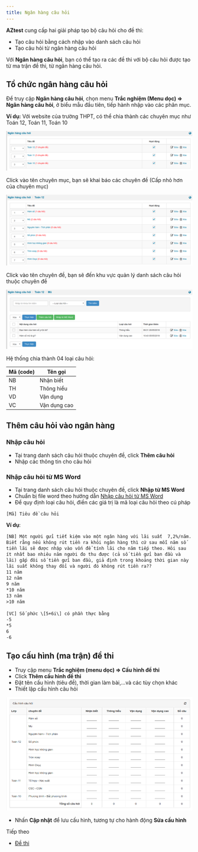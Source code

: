 ```yaml
---
title: Ngân hàng câu hỏi
---
```


**AZtest** cung cấp hai giải pháp tạo bộ câu hỏi cho đề thi:

- Tạo câu hỏi bằng cách nhập vào danh sách câu hỏi
- Tạo câu hỏi từ ngân hàng câu hỏi

Với **Ngân hàng câu hỏi**, bạn có thể tạo ra các đề thi với bộ câu hỏi được tạo từ ma trận đề thi, từ ngân hàng câu hỏi.

## Tổ chức ngân hàng câu hỏi

Để truy cập **Ngân hàng câu hỏi**, chọn menu **Trắc nghiệm (Menu dọc) => Ngân hàng câu hỏi**, ở biểu mẫu đầu tiên, tiếp hành nhập vào các phân mục. 

**Ví dụ:** Với website của trường THPT, có thể chia thành các chuyên mục như Toán 12, Toán 11, Toán 10

![](./images/test/ngan-hang-cau-hoi-chuyen-muc.png)

Click vào tên chuyên mục, bạn sẽ khai báo các chuyên đề (Cấp nhỏ hơn của chuyên mục)

![](./images/test/ngan-hang-cau-hoi-chuyen-de.png)

Click vào tên chuyên đề, bạn sẽ đến khu vực quản lý danh sách câu hỏi thuộc chuyên đề

![](./images/test/ngan-hanng-cau-hoi-danh-sach-cau-hoi.png)

Hệ thống chia thành 04 loại câu hỏi:

| **Mã (code)** | **Tên gọi** |
| ---------------------------| --------- |
| NB | Nhận biết |
| TH | Thông hiểu |
| VD | Vận dụng |
| VC | Vận dụng cao |

## Thêm câu hỏi vào ngân hàng

### Nhập câu hỏi

- Tại trang danh sách câu hỏi thuộc chuyên đề, click **Thêm câu hỏi**
- Nhập các thông tin cho câu hỏi

### Nhập câu hỏi từ MS Word

- Tại trang danh sách câu hỏi thuộc chuyên đề, click **Nhập từ MS Word**
- Chuẩn bị file word theo hướng dẫn [Nhập câu hỏi từ MS Word](/huong-dan-mo-rong/nhap-cau-hoi-tu-microsoftword/)
- Để quy định loại câu hỏi, điền các giá trị là mã loại câu hỏi theo cú pháp
```
[Mã] Tiêu đề câu hỏi
```

**Ví dụ**:
```
[NB] Một người gửi tiết kiệm vào một ngân hàng với lãi suất  7,2%/năm. Biết rằng nếu không rút tiền ra khỏi ngân hàng thì cứ sau mỗi năm số tiền lãi sẽ được nhập vào vốn để tính lãi cho năm tiếp theo. Hỏi sau ít nhất bao nhiêu năm người đo thu được (cả số tiền gửi ban đầu và lãi) gấp đôi số tiền gửi ban đầu, giả định trong khoảng thời gian này lãi suất không thay đổi và người đó không rút tiền ra??   
11 năm
12 năm
9 năm
*10 năm
13 năm
>10 năm

[VC] Số phức \[5+6i\] có phần thực bằng
-5
*5
6
-6
```

## Tạo cấu hình (ma trận) đề thi

- Truy cập menu **Trắc nghiệm (menu dọc) => Cấu hình đề thi**
- Click **Thêm cấu hình đề thi**
- Đặt tên cấu hình (tiêu đề), thời gian làm bài,...và các tùy chọn khác
- Thiết lập cấu hình câu hỏi

![](./images/test/thiet-lap-cau-hinh-cau-hoi.png)

- Nhấn **Cập nhật** để lưu cấu hình, tương tự cho hành động **Sửa cấu hình**

<p class="title">Tiếp theo</p>

- [Đề thi](/de-thi/)